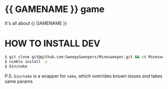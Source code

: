 {{ GAMENAME }} game
================

It's all about {{ GAMENAME }}

HOW TO INSTALL DEV
==================

```sh
$ git clone git@github.com:SweepySweepers/Minesweeper.git && cd Minesweeper
$ nimble install -y
$ bin/nake
```

P.S. `bin/nake` is a wrapper for `nake`, which overrides known issues and takes
same params

